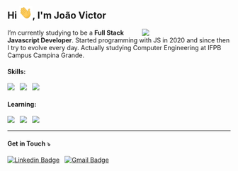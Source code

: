## Hi <img src="https://raw.githubusercontent.com/ABSphreak/ABSphreak/master/gifs/Hi.gif" width="30px">, I'm João Victor

<img src="https://www.flaticon.com/svg/static/icons/svg/479/479026.svg" align=right width=200 />

I’m currently studying to be a **Full Stack Javascript Developer**. Started programming with JS in 2020 and since then I try to evolve every day.
Actually studying Computer Engineering at IFPB Campus Campina Grande.

#### Skills: <br>
<img height="20" src="https://devicon.dev/devicon.git/icons/html5/html5-original.svg"> &nbsp;
<img height="20" src="https://devicon.dev/devicon.git/icons/css3/css3-original.svg"> &nbsp;
<img height="20" src="https://devicon.dev/devicon.git/icons/javascript/javascript-original.svg">

#### Learning: <br>
<img height="20" src="https://devicon.dev/devicon.git/icons/nodejs/nodejs-original.svg"> &nbsp;
<img height="20" src="https://devicon.dev/devicon.git/icons/typescript/typescript-original.svg"> &nbsp;
<img height="20" src="https://devicon.dev/devicon.git/icons/react/react-original.svg">

<hr>

#### Get in Touch ⤵️

[![Linkedin Badge](https://img.shields.io/badge/linkedin%20-%230077B5.svg?&style=for-the-badge&logo=linkedin&logoColor=white)](https://www.linkedin.com/in/joaovictornsv/) &nbsp;
[![Gmail Badge](https://img.shields.io/badge/GMAIL-%23DC322F.svg?&style=for-the-badge&logo=gmail&logoColor=white)](mailto:joaovictornsv@gmail.com)
